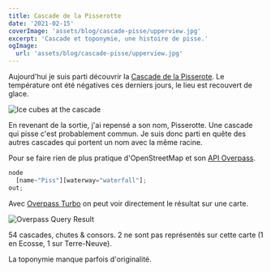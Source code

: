 ```yaml
---
title: Cascade de la Pisserotte
date: '2021-02-15'
coverImage: 'assets/blog/cascade-pisse/upperview.jpg'
excerpt: 'Cascade et toponymie, une histoire de pisse.'
ogImage:
  url: 'assets/blog/cascade-pisse/upperview.jpg'
---
```


Aujourd'hui je suis parti découvrir la [Cascade de la Pisserote](https://www.openstreetmap.org/node/5034692019).
Le température ont été négatives ces derniers jours, le lieu est recouvert de glace.

![Ice cubes at the cascade](/assets/blog/cascade-pisse/icecubes.jpg 'Ice cubes at the cascade')

En revenant de la sortie, j'ai repensé a son nom, Pisserotte. Une cascade qui pisse c'est probablement commun.
Je suis donc parti en quête des autres cascades qui portent un nom avec la même racine.

Pour se faire rien de plus pratique d'OpenStreetMap et son [API Overpass](https://wiki.openstreetmap.org/wiki/Overpass_API).

```javascript
node
  [name~"Piss"][waterway="waterfall"];
out;
```

Avec [Overpass Turbo](http://overpass-turbo.eu/s/13G3) on peut voir directement le résultat sur une carte.

![Overpass Query Result](/assets/blog/cascade-pisse/map.png 'Overpass Query Result')

54 cascades, chutes & consors. 2 ne sont pas représentés sur cette carte (1 en Ecosse, 1 sur Terre-Neuve).

La toponymie manque parfois d'originalité.
